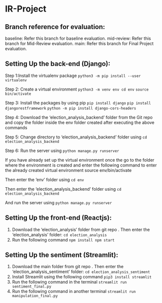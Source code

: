 # IR-Project

## Branch reference for evaluation:

baseline: Refer this branch for baseline evaluation.
mid-review: Refer this branch for Mid-Review evaluation.
main: Refer this branch for Final Project evaluation.



## Setting Up the back-end (Django): 

Step 1:Install the virtualenv package
`python3 -m pip install --user virtualenv`

Step 2: Create a virtual environment
`python3 -m venv env cd env`
`source bin/activate`

Step 3: Install the packages by using pip
`pip install django`
`pip install djangorestframework`
`python -m pip install django-cors-headers`

Step 4: Download the ‘election_analysis_backend’ folder from the Git repo and copy the folder inside the env folder created after executing the above commands

Step 5: Change directory to ‘election_analysis_backend’ folder using
`cd election_analysis_backend`

Step 6: Run the server using
`python manage.py runserver`


If you have already set up the virtual environment once the go to the folder where the environment is created and enter the following command to enter the already created virtual environment
source env/bin/activate

Then enter the ‘env’ folder using
`cd env`

Then enter the ‘election_analysis_backend’ folder using
`cd election_analysis_backend`

And run the server using
`python manage.py runserver`


## Setting Up the front-end (Reactjs):

1. Download the ‘election_analysis’ folder from git repo . Then enter the ‘election_analysis’ folder:
`cd election_analysis`
2. Run the following command
`npm install npm start`


## Setting Up the sentiment (Streamlit):

1. Download the main folder from git repo . Then enter the ‘election_analysis_sentiment’ folder:
`cd election_analysis_sentiment`
2. Install Streamlit using the following command
`pip3 install streamlit`
3. Run the following command in the terminal
`streamlit run sentiment_final.py`
4. Run the following command in another terminal
`streamlit run manipulation_final.py`
